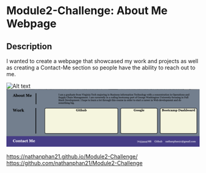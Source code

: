 # Module2-Challenge: About Me Webpage

## Description
I wanted to create a webpage that showcased my work and projects as well as creating a Contact-Me section so people have the ability to reach out to me.

![Alt text](<Screenshot 2023-08-31 at 8.06.31 PM.png>)
![Alt text](<Screenshot 2023-08-31 at 8.06.48 PM.png>)

https://nathanphan21.github.io/Module2-Challenge/
<br>
https://github.com/nathanphan21/Module2-Challenge
